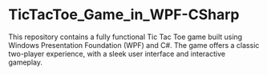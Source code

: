 # TicTacToe_Game_in_WPF-CSharp
This repository contains a fully functional Tic Tac Toe game built using Windows Presentation Foundation (WPF) and C#. The game offers a classic two-player experience, with a sleek user interface and interactive gameplay.
